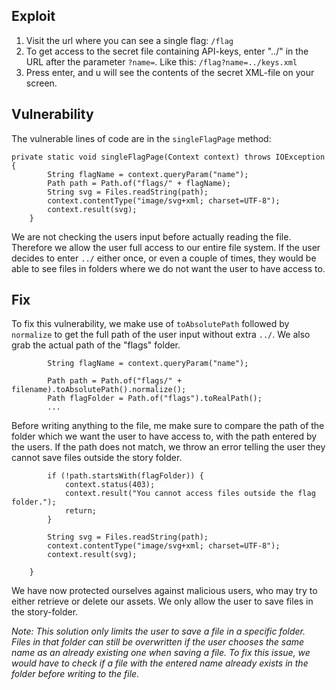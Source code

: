 ## Exploit

1. Visit the url where you can see a single flag:  `/flag`
2. To get access to the secret file containing API-keys, enter "../" in the URL after the parameter `?name=`. Like this: `/flag?name=../keys.xml`
3. Press enter, and u will see the contents of the secret XML-file on your screen.

## Vulnerability

The vulnerable lines of code are in the `singleFlagPage` method:
```
private static void singleFlagPage(Context context) throws IOException {
        String flagName = context.queryParam("name");
        Path path = Path.of("flags/" + flagName);
        String svg = Files.readString(path);
        context.contentType("image/svg+xml; charset=UTF-8");
        context.result(svg);
    }
```
We are not checking the users input before actually reading the file. Therefore we allow the user full access to our entire file system. If the user decides to enter `../` either once, or even a couple of times, they would be able to see files in folders where we do not want the user to have access to.

## Fix

To fix this vulnerability, we make use of `toAbsolutePath` followed by `normalize` to get the full path of the user input without extra `../`. We also grab the actual path of the "flags" folder.
```
        String flagName = context.queryParam("name");

        Path path = Path.of("flags/" + filename).toAbsolutePath().normalize();
        Path flagFolder = Path.of("flags").toRealPath();   
        ...
```
Before writing anything to the file, me make sure to compare the path of the folder which we want the user to have access to, with the path entered by the users. If the path does not match, we throw an error telling the user they cannot save files outside the story folder.
```
        if (!path.startsWith(flagFolder)) {
            context.status(403);
            context.result("You cannot access files outside the flag folder.");
            return;
        }

        String svg = Files.readString(path);
        context.contentType("image/svg+xml; charset=UTF-8");
        context.result(svg);

    }
```
We have now protected ourselves against malicious users, who may try to either retrieve or delete our assets. We only allow the user to save files in the story-folder.  

*Note: This solution only limits the user to save a file in a specific folder. Files in that folder can still be overwritten if the user chooses the same name as an already existing one when saving a file. To fix this issue, we would have to check if a file with the entered name already exists in the folder before writing to the file.* 
